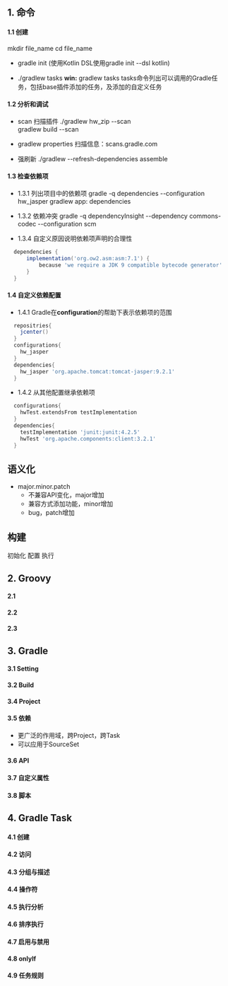 ## 1. 命令

#### 1.1 创建

mkdir file_name
cd file_name
* gradle init
(使用Kotlin DSL使用gradle init --dsl kotlin)

* ./gradlew tasks
**win:** gradlew tasks
tasks命令列出可以调用的Gradle任务，包括base插件添加的任务，及添加的自定义任务

#### 1.2 分析和调试

* scan 扫描插件
./gradlew hw_zip --scan     
gradlew build --scan

* gradlew properties
 扫描信息：scans.gradle.com

* 强刷新
./gradlew --refresh-dependencies assemble

#### 1.3 检查依赖项

* 1.3.1 列出项目中的依赖项
gradle -q dependencies --configuration hw_jasper
gradlew app: dependencies

* 1.3.2 依赖冲突
gradle -q dependencyInsight --dependency commons-codec --configuration scm

* 1.3.4 自定义原因说明依赖项声明的合理性
```groovy
  dependencies {
      implementation('org.ow2.asm:asm:7.1') {
          because 'we require a JDK 9 compatible bytecode generator'
      }
  }
```
#### 1.4 自定义依赖配置

* 1.4.1 Gradle在**configuration**的帮助下表示依赖项的范围

```groovy
  repositries{
    jcenter()
  }
  configurations{
    hw_jasper
  }
  dependencies{
    hw_jasper 'org.apache.tomcat:tomcat-jasper:9.2.1'
  }
```

* 1.4.2 从其他配置继承依赖项

```groovy
  configurations{
    hwTest.extendsFrom testImplementation
  }
  dependencies{
    testImplementation 'junit:junit:4.2.5'
    hwTest 'org.apache.components:client:3.2.1'
  }
```

## 语义化
* major.minor.patch
    * 不兼容API变化，major增加
    * 兼容方式添加功能，minor增加
    * bug，patch增加


## 构建

初始化
配置
执行


## 2. Groovy
#### 2.1
#### 2.2
#### 2.3

## 3. Gradle
#### 3.1 Setting
#### 3.2 Build
#### 3.4 Project
#### 3.5 依赖
* 更广泛的作用域，跨Project，跨Task
* 可以应用于SourceSet
#### 3.6 API
#### 3.7 自定义属性
#### 3.8 脚本

## 4. Gradle Task
#### 4.1 创建
#### 4.2 访问
#### 4.3 分组与描述
#### 4.4 操作符
#### 4.5 执行分析
#### 4.6 排序执行
#### 4.7 启用与禁用
#### 4.8 onlyIf
#### 4.9 任务规则
